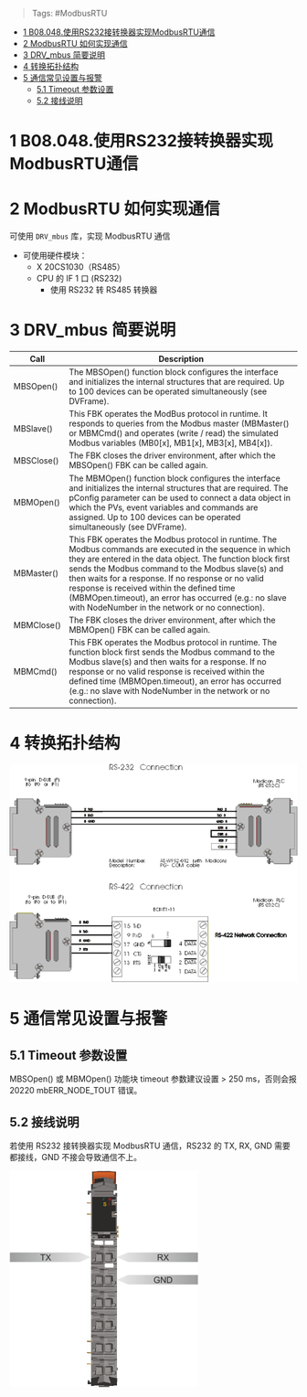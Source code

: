 > Tags: #ModbusRTU

- [1 B08.048.使用RS232接转换器实现ModbusRTU通信](#_1-b08048%E4%BD%BF%E7%94%A8rs232%E6%8E%A5%E8%BD%AC%E6%8D%A2%E5%99%A8%E5%AE%9E%E7%8E%B0modbusrtu%E9%80%9A%E4%BF%A1)
- [2 ModbusRTU 如何实现通信](#_2-modbusrtu-%E5%A6%82%E4%BD%95%E5%AE%9E%E7%8E%B0%E9%80%9A%E4%BF%A1)
- [3 DRV_mbus 简要说明](#_3-drv_mbus-%E7%AE%80%E8%A6%81%E8%AF%B4%E6%98%8E)
- [4 转换拓扑结构](#_4-%E8%BD%AC%E6%8D%A2%E6%8B%93%E6%89%91%E7%BB%93%E6%9E%84)
- [5 通信常见设置与报警](#_5-%E9%80%9A%E4%BF%A1%E5%B8%B8%E8%A7%81%E8%AE%BE%E7%BD%AE%E4%B8%8E%E6%8A%A5%E8%AD%A6)
	- [5.1 Timeout 参数设置](#_51-timeout-%E5%8F%82%E6%95%B0%E8%AE%BE%E7%BD%AE)
	- [5.2 接线说明](#_52-%E6%8E%A5%E7%BA%BF%E8%AF%B4%E6%98%8E)

# 1 B08.048.使用RS232接转换器实现ModbusRTU通信

# 2 ModbusRTU 如何实现通信

可使用 `DRV_mbus` 库，实现 ModbusRTU 通信

- 可使用硬件模块：
    - X 20CS1030（RS485）
    - CPU 的 IF 1 口 (RS232)
        - 使用 RS232 转 RS485 转换器

# 3 DRV_mbus 简要说明

|Call|Description|
|---|---|
|MBSOpen()|The MBSOpen() function block configures the interface and initializes the internal structures that are required. Up to 100 devices can be operated simultaneously (see DVFrame).|
|MBSlave()|This FBK operates the ModBus protocol in runtime. It responds to queries from the Modbus master (MBMaster() or MBMCmd() and operates (write / read) the simulated Modbus variables (MB0[x], MB1[x], MB3[x], MB4[x]).|
|MBSClose()|The FBK closes the driver environment, after which the MBSOpen() FBK can be called again.|
|MBMOpen()|The MBMOpen() function block configures the interface and initializes the internal structures that are required. The pConfig parameter can be used to connect a data object in which the PVs, event variables and commands are assigned. Up to 100 devices can be operated simultaneously (see DVFrame).|
|MBMaster()|This FBK operates the Modbus protocol in runtime. The Modbus commands are executed in the sequence in which they are entered in the data object. The function block first sends the Modbus command to the Modbus slave(s) and then waits for a response. If no response or no valid response is received within the defined time (MBMOpen.timeout), an error has occurred (e.g.: no slave with NodeNumber in the network or no connection).|
|MBMClose()|The FBK closes the driver environment, after which the MBMOpen() FBK can be called again.|
|MBMCmd()|This FBK operates the Modbus protocol in runtime. The function block first sends the Modbus command to the Modbus slave(s) and then waits for a response. If no response or no valid response is received within the defined time (MBMOpen.timeout), an error has occurred (e.g.: no slave with NodeNumber in the network or no connection). |

# 4 转换拓扑结构

![](FILES/048使用RS232接转换器实现ModbusRTU通信/image-20230821125944232.png)

# 5 通信常见设置与报警

## 5.1 Timeout 参数设置

MBSOpen() 或 MBMOpen() 功能块 timeout 参数建议设置 > 250 ms，否则会报20220 mbERR_NODE_TOUT 错误。

## 5.2 接线说明

若使用 RS232 接转换器实现 ModbusRTU 通信，RS232 的 TX, RX, GND 需要都接线，GND 不接会导致通信不上。

![](FILES/048使用RS232接转换器实现ModbusRTU通信/image-20230821130409378.png)
